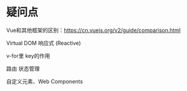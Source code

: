 # 疑问点

Vue和其他框架的区别：https://cn.vuejs.org/v2/guide/comparison.html

Virtual DOM
响应式 (Reactive) 

v-for里 key的作用

路由
状态管理

自定义元素、Web Components


